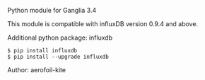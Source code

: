 Python module for Ganglia 3.4

This module is compatible with influxDB version 0.9.4 and above.

Additional python package: influxdb

    $ pip install influxdb
    $ pip install --upgrade influxdb

Author: aerofoil-kite
